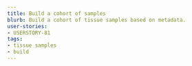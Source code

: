 ```yaml
---
title: Build a cohort of samples
blurb: Build a cohort of tissue samples based on metadata.
user-stories:
- USERSTORY-81
tags:
- tissue samples
- build
---
```

